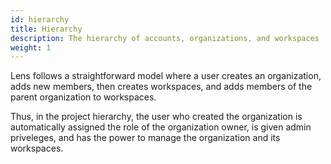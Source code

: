 ```yaml
---
id: hierarchy
title: Hierarchy
description: The hierarchy of accounts, organizations, and workspaces
weight: 1
---
```


Lens follows a straightforward model where a user creates an organization, adds new members, then creates workspaces, and adds members of the parent organization to workspaces.

Thus, in the project hierarchy, the user who created the organization is automatically assigned the role of the organization owner, is given admin priveleges, and has the power to manage the organization and its workspaces.